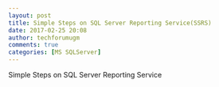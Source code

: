 ```yaml
---
layout: post
title: Simple Steps on SQL Server Reporting Service(SSRS)
date: 2017-02-25 20:08
author: techforumugm
comments: true
categories: [MS SQLServer]
---
```

Simple Steps on SQL Server Reporting Service

